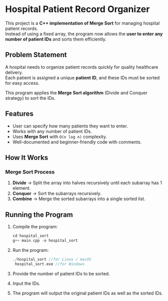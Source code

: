 # Hospital Patient Record Organizer

This project is a **C++ implementation of Merge Sort** for managing hospital patient records.  
Instead of using a fixed array, the program now allows the **user to enter any number of patient IDs** and sorts them efficiently.

## Problem Statement

A hospital needs to organize patient records quickly for quality healthcare delivery.  
Each patient is assigned a unique **patient ID**, and these IDs must be sorted for easy access.

This program applies the **Merge Sort algorithm** (Divide and Conquer strategy) to sort the IDs.

## Features
- User can specify how many patients they want to enter.
- Works with any number of patient IDs.
- Uses **Merge Sort** with `O(n log n)` complexity.
- Well-documented and beginner-friendly code with comments.

## How It Works

### Merge Sort Process
1. **Divide** → Split the array into halves recursively until each subarray has 1 element.  
2. **Conquer** → Sort the subarrays recursively.  
3. **Combine** → Merge the sorted subarrays into a single sorted list.  

## Running the Program
1. Compile the program:
   ```C
   cd hospital_sort
   g++ main.cpp -o hospital_sort
   ```

2. Run the program:
   ```C
   ./hospital_sort //for Linux / macOS
    hospital_sort.exe //for Windows
   ```
3. Provide the number of patient IDs to be sorted.

4. Input the IDs.

5. The program will output the original patient IDs as well as the sorted IDs.
